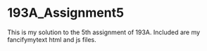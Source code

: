 # 193A_Assignment5


This is my solution to the 5th assignment of 193A. Included are my fancifymytext html and js files. 
